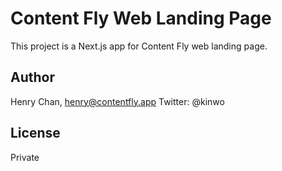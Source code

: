 # Content Fly Web Landing Page

This project is a Next.js app for Content Fly web landing page.

## Author

Henry Chan, henry@contentfly.app
Twitter: @kinwo

## License

Private

```

```
